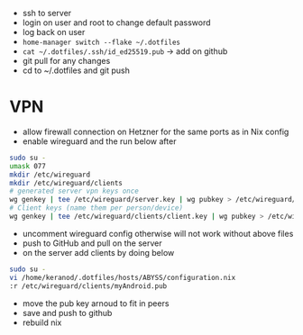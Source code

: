 - ssh to server
- login on user and root to change default password
- log back on user
- `home-manager switch --flake ~/.dotfiles`
- `cat ~/.dotfiles/.ssh/id_ed25519.pub` -> add on github
- git pull for any changes
- cd to ~/.dotfiles and git push

# VPN

- allow firewall connection on Hetzner for the same ports as in Nix config
- enable wireguard and the run below after

```bash
sudo su -
umask 077
mkdir /etc/wireguard
mkdir /etc/wireguard/clients
# generated server vpn keys once
wg genkey | tee /etc/wireguard/server.key | wg pubkey > /etc/wireguard/server.pub
# Client keys (name them per person/device)
wg genkey | tee /etc/wireguard/clients/client.key | wg pubkey > /etc/wireguard/clients/client.pub
```

- uncomment wireguard config otherwise will not work without above files
- push to GitHub and pull on the server
- on the server add clients by doing below

```bash
sudo su -
vi /home/keranod/.dotfiles/hosts/ABYSS/configuration.nix
:r /etc/wireguard/clients/myAndroid.pub
```

- move the pub key arnoud to fit in peers
- save and push to github
- rebuild nix
